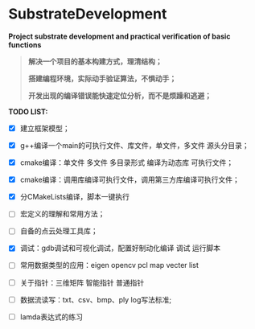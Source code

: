 # SubstrateDevelopment

**Project substrate development and practical verification of basic functions**



> **解决一个项目的基本构建方式，理清结构；**
>
> **搭建编程环境，实际动手验证算法，不惧动手；**
>
> **开发出现的编译错误能快速定位分析，而不是烦躁和逃避；**



**TODO LIST:**

- [x] 建立框架模型；

- [x] g++编译一个main的可执行文件、库文件，单文件，多文件   源头分目录；

- [x] cmake编译：单文件 多文件  多目录形式   编译为动态库 可执行文件；

- [x] cmake编译：调用库编译可执行文件，调用第三方库编译可执行文件；

- [x] 分CMakeLists编译，脚本一键执行

- [ ] 宏定义的理解和常用方法；

- [ ] 自备的点云处理工具库；

- [x] 调试：gdb调试和可视化调试，配置好制动化编译 调试 运行脚本

- [ ] 常用数据类型的应用：eigen opencv pcl  map vecter list

- [ ] 关于指针：三维矩阵 智能指针 普通指针

- [ ] 数据流读写：txt、csv、bmp、ply  log写法标准;

- [ ] lamda表达式的练习

  

